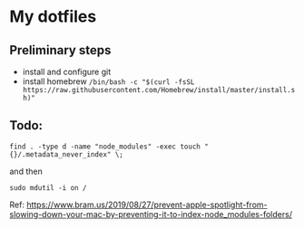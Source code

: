 # My dotfiles

## Preliminary steps
* install and configure git
* install homebrew
  `/bin/bash -c "$(curl -fsSL https://raw.githubusercontent.com/Homebrew/install/master/install.sh)"`

## Todo:
```
find . -type d -name "node_modules" -exec touch "{}/.metadata_never_index" \;
```

and then

```
sudo mdutil -i on /
```

Ref: https://www.bram.us/2019/08/27/prevent-apple-spotlight-from-slowing-down-your-mac-by-preventing-it-to-index-node_modules-folders/
